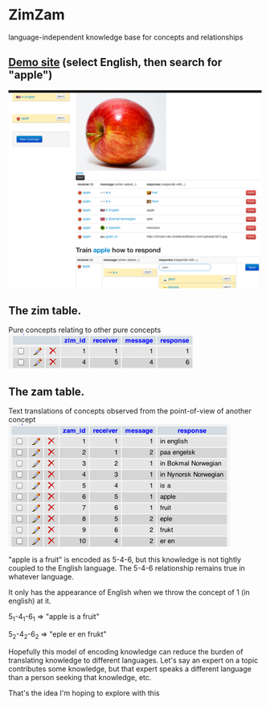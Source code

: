 ZimZam
=======

language-independent knowledge base for concepts and relationships

##  [Demo site](http://zimzam.dev.bratliensoftware.com/) (select English, then search for "apple")

![screenshot](http://github.com/chrisbratlien/zim-zam/raw/master/screenshot.png)


## The zim table. 

Pure concepts relating to other pure concepts    
![zim table](http://github.com/chrisbratlien/zim-zam/raw/master/zim.png)


## The zam table. 

Text translations of concepts observed from the point-of-view of another concept    
![zam table](http://github.com/chrisbratlien/zim-zam/raw/master/zam.png)


"apple is a fruit" is encoded as 5-4-6, but this knowledge is not tightly coupled to the English language. The 5-4-6 relationship remains true in whatever language.

It only has the appearance of English when we throw the concept of 1 (in english) at it.

5<sub>1</sub>-4<sub>1</sub>-6<sub>1</sub> => "apple is a fruit"

5<sub>2</sub>-4<sub>2</sub>-6<sub>2</sub> => "eple er en frukt"


Hopefully this model of encoding knowledge can reduce the burden of translating knowledge to different languages. Let's say an expert on a topic contributes some knowledge, but that expert speaks a different language than a person seeking that knowledge, etc.

That's the idea I'm hoping to explore with this